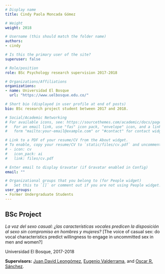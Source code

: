 ```yaml
---
# Display name
title: Cindy Paola Moncada Gómez

# Weight
weight: 2018

# Username (this should match the folder name)
authors:
- cindy

# Is this the primary user of the site?
superuser: false

# Role/position
role: BSc Psychology research supervision 2017-2018

# Organizations/Affiliations
organizations:
- name: Universidad El Bosque
  url: "https://www.uelbosque.edu.co/"

# Short bio (displayed in user profile at end of posts)
bio: BSc research project student between 2017 and 2018.

# Social/Academic Networking
# For available icons, see: https://sourcethemes.com/academic/docs/page-builder/#icons
#   For an email link, use "fas" icon pack, "envelope" icon, and a link in the
#   form "mailto:your-email@example.com" or "#contact" for contact widget.

# Link to a PDF of your resume/CV from the About widget.
# To enable, copy your resume/CV to `static/files/cv.pdf` and uncomment the lines below.
# - icon: cv
#   icon_pack: ai
#   link: files/cv.pdf

# Enter email to display Gravatar (if Gravatar enabled in Config)
email: ""

# Organizational groups that you belong to (for People widget)
#   Set this to `[]` or comment out if you are not using People widget.
user_groups:
- Former Undergraduate Students
---
```


## **BSc Project**  

*La voz del sexo casual: ¿las características vocales predicen la disposición al sexo sin compromiso en hombres y mujeres?* [The voice of casual sex: do vocal characteristics predict willingness to engage in uncommitted sex in men and women?]

Universidad El Bosque, 2017-2018

**Supervisors:** [Juan David Leongómez](/en/#about), [Eugenio Valderrama](/en/author/eugenio-valderrama/), and [Oscar R. Sánchez](/en/author/oscar-r.-sanchez/).
